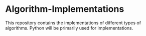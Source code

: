 # Algorithm-Implementations
This repository contains the implementations of different types of algorithms. Python will be primarily used for implementations.
